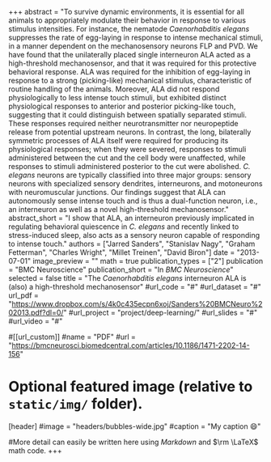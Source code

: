 +++
abstract = "To survive dynamic environments, it is essential for all animals to appropriately modulate their behavior in response to various stimulus intensities. For instance, the nematode *Caenorhabditis elegans* suppresses the rate of egg-laying in response to intense mechanical stimuli, in a manner dependent on the mechanosensory neurons FLP and PVD. We have found that the unilaterally placed single interneuron ALA acted as a high-threshold mechanosensor, and that it was required for this protective behavioral response. ALA was required for the inhibition of egg-laying in response to a strong (picking-like) mechanical stimulus, characteristic of routine handling of the animals. Moreover, ALA did not respond physiologically to less intense touch stimuli, but exhibited distinct physiological responses to anterior and posterior picking-like touch, suggesting that it could distinguish between spatially separated stimuli. These responses required neither neurotransmitter nor neuropeptide release from potential upstream neurons. In contrast, the long, bilaterally symmetric processes of ALA itself were required for producing its physiological responses; when they were severed, responses to stimuli administered between the cut and the cell body were unaffected, while responses to stimuli administered posterior to the cut were abolished. *C. elegans* neurons are typically classified into three major groups: sensory neurons with specialized sensory dendrites, interneurons, and motoneurons with neuromuscular junctions. Our findings suggest that ALA can autonomously sense intense touch and is thus a dual-function neuron, i.e., an interneuron as well as a novel high-threshold mechanosensor."
abstract_short = "I show that ALA, an interneuron previously implicated in regulating behavioral quiescence in *C. elegans* and recently linked to stress-induced sleep, also acts as a sensory neuron capable of responding to intense touch."
authors = ["Jarred Sanders", "Stanislav Nagy", "Graham Fetterman", "Charles Wright", "Millet Treinen", "David Biron"]
date = "2013-07-01"
image_preview = ""
math = true
publication_types = ["2"]
publication = "BMC Neuroscience"
publication_short = "In *BMC Neuroscience*"
selected = false
title = "The *Caenorhabditis elegans* interneuron ALA is (also) a high-threshold mechanosensor"
#url_code = "#"
#url_dataset = "#"
url_pdf = "https://www.dropbox.com/s/4k0c435ecpn6xoj/Sanders%20BMCNeuro%202013.pdf?dl=0/"
#url_project = "project/deep-learning/"
#url_slides = "#"
#url_video = "#"

#[[url_custom]]
#name = "PDF"
#url = "https://bmcneurosci.biomedcentral.com/articles/10.1186/1471-2202-14-156"

# Optional featured image (relative to `static/img/` folder).
[header]
#image = "headers/bubbles-wide.jpg"
#caption = "My caption :smile:"

#More detail can easily be written here using *Markdown* and $\rm \LaTeX$ math code.
+++

